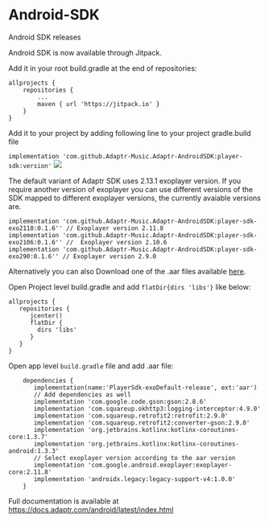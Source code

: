# Android-SDK
Android SDK releases

Android SDK is now available through Jitpack. 

Add it in your root build.gradle at the end of repositories:

	allprojects {
		repositories {
			...
			maven { url 'https://jitpack.io' }
		}
	}

Add it to your project by adding following line to your project gradle.build file

```implementation 'com.github.Adaptr-Music.Adaptr-AndroidSDK:player-sdk:version'``` [![](https://jitpack.io/v/Adaptr-Music/Adaptr-AndroidSDK.svg)](https://jitpack.io/#Adaptr-Music/Adaptr-AndroidSDK)

The default variant of Adaptr SDK uses 2.13.1 exoplayer version. If you require another version of exoplayer you can use different versions of the SDK mapped to different exoplayer versions, the currently avaiable versions are. 
```
implementation 'com.github.Adaptr-Music.Adaptr-AndroidSDK:player-sdk-exo2118:0.1.6'' // Exoplayer version 2.11.8
implementation 'com.github.Adaptr-Music.Adaptr-AndroidSDK:player-sdk-exo2106:0.1.6'' //  Exoplayer version 2.10.6 
implementation 'com.github.Adaptr-Music.Adaptr-AndroidSDK:player-sdk-exo290:0.1.6'' // Exoplayer version 2.9.0
```


Alternatively you can also Download one of the .aar files available [here](https://github.com/Adaptr-Music/Android-SDK/releases).

Open Project level build.gradle and add `flatDir{dirs 'libs'}` like below:

```
allprojects {
   repositories {
      jcenter()
      flatDir {
        dirs 'libs'
      }
   }
}
```

Open app level `build.gradle` file and add .aar file:

```
    dependencies {
       implementation(name:'PlayerSdk-exoDefault-release', ext:'aar')
       // Add dependencies as well
       implementation 'com.google.code.gson:gson:2.8.6'
       implementation 'com.squareup.okhttp3:logging-interceptor:4.9.0'
       implementation 'com.squareup.retrofit2:retrofit:2.9.0'
       implementation 'com.squareup.retrofit2:converter-gson:2.9.0'
       implementation 'org.jetbrains.kotlinx:kotlinx-coroutines-core:1.3.7'
       implementation 'org.jetbrains.kotlinx:kotlinx-coroutines-android:1.3.3'
       // Select exoplayer version according to the aar version
       implementation 'com.google.android.exoplayer:exoplayer-core:2.11.8'
       implementation 'androidx.legacy:legacy-support-v4:1.0.0'
    }
```

Full documentation is available at https://docs.adaptr.com/android/latest/index.html
